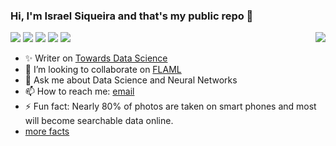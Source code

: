 ### Hi, I'm Israel Siqueira and that's my public repo 👋
<img align="right" src="https://github-readme-stats.vercel.app/api?username=israelps&show_icons=true&hide_border=false" />

![](https://img.shields.io/badge/-Python-3776AB?style=flat-square&logo=Python&logoColor=fff)
![](https://img.shields.io/badge/-TensorFlow-FF6F00?style=flat-square&logo=TensorFlow&logoColor=fff)
![](https://img.shields.io/badge/-Linux-405b67?style=flat-square&logo=linux&logoColor=fff)
![](https://img.shields.io/badge/-Spark-FF6F00?style=flat-square&logo=apache-spark&logoColor=fff)
![](https://img.shields.io/badge/-Docker-2496ED?style=flat-square&logo=docker&logoColor=fff)

- ✨ Writer on [Towards Data Science](https://israelps.medium.com/)
- 👯 I’m looking to collaborate on [FLAML](https://github.com/microsoft/FLAML)
- 💬 Ask me about Data Science and Neural Networks
- 📫 How to reach me: [email](mailto:israelps@gmail.com) 
- ⚡ Fun fact: Nearly 80% of photos are taken on smart phones and most will become searchable data online.
-  [more facts](https://www.digitalnest.in/blog/15-astonishing-facts-about-data-science-analytics-that-everyone-should-know/)

